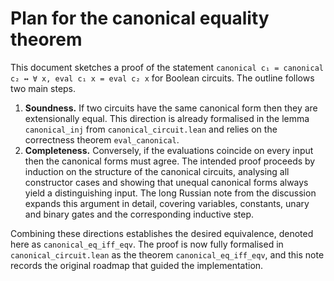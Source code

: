 # Plan for the canonical equality theorem

This document sketches a proof of the statement
`canonical c₁ = canonical c₂ ↔ ∀ x, eval c₁ x = eval c₂ x` for Boolean circuits.
The outline follows two main steps.

1. **Soundness.**  If two circuits have the same canonical form then they
   are extensionally equal.  This direction is already formalised in the
   lemma `canonical_inj` from `canonical_circuit.lean` and relies on the
   correctness theorem `eval_canonical`.
2. **Completeness.**  Conversely, if the evaluations coincide on every
   input then the canonical forms must agree.  The intended proof proceeds
   by induction on the structure of the canonical circuits, analysing all
   constructor cases and showing that unequal canonical forms always yield
   a distinguishing input.  The long Russian note from the discussion
   expands this argument in detail, covering variables, constants, unary
   and binary gates and the corresponding inductive step.

Combining these directions establishes the desired equivalence, denoted
here as `canonical_eq_iff_eqv`.  The proof is now fully formalised in
`canonical_circuit.lean` as the theorem `canonical_eq_iff_eqv`, and this
note records the original roadmap that guided the implementation.
